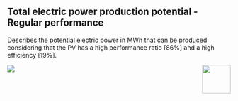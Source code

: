 ## Total electric power production potential - Regular performance

Describes the potential electric power in MWh that can be produced considering that the PV has a high performance ratio [86%] and a high efficiency [19%].

<div style="width: 100%;"><img style="width:64px; float:right;" src="data/gtif/images/logos/dlr.png"></img></div>

<img src="data/gtif/images/legends/SOL_TEP.png"></img>
